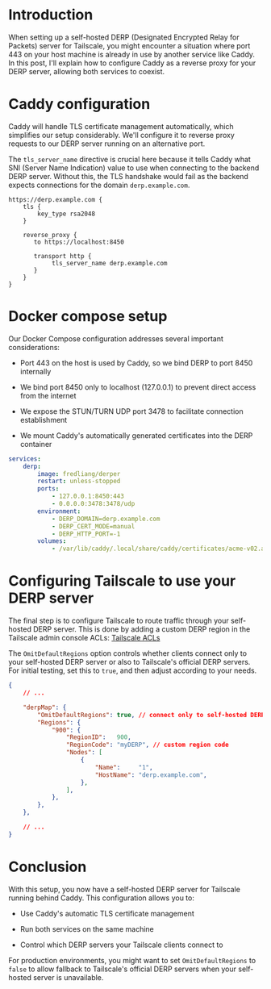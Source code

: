# Introduction

When setting up a self-hosted DERP (Designated Encrypted Relay for
Packets) server for Tailscale, you might encounter a situation where
port 443 on your host machine is already in use by another service like
Caddy. In this post, I'll explain how to configure Caddy as a reverse
proxy for your DERP server, allowing both services to coexist.

# Caddy configuration

Caddy will handle TLS certificate management automatically, which
simplifies our setup considerably. We'll configure it to reverse proxy
requests to our DERP server running on an alternative port.

The `tls_server_name` directive is crucial here because it tells Caddy
what SNI (Server Name Indication) value to use when connecting to the
backend DERP server. Without this, the TLS handshake would fail as the
backend expects connections for the domain `derp.example.com`.

``` caddy
https://derp.example.com {
    tls {
        key_type rsa2048
    }

    reverse_proxy {
       to https://localhost:8450

       transport http {
            tls_server_name derp.example.com
       }
    }
}
```

# Docker compose setup

Our Docker Compose configuration addresses several important
considerations:

- Port 443 on the host is used by Caddy, so we bind DERP to port 8450
  internally

- We bind port 8450 only to localhost (127.0.0.1) to prevent direct
  access from the internet

- We expose the STUN/TURN UDP port 3478 to facilitate connection
  establishment

- We mount Caddy's automatically generated certificates into the DERP
  container

``` yaml
services:
    derp:
        image: fredliang/derper
        restart: unless-stopped
        ports:
            - 127.0.0.1:8450:443
            - 0.0.0.0:3478:3478/udp
        environment:
            - DERP_DOMAIN=derp.example.com
            - DERP_CERT_MODE=manual
            - DERP_HTTP_PORT=-1
        volumes:
            - /var/lib/caddy/.local/share/caddy/certificates/acme-v02.api.letsencrypt.org-directory/derp.example.com/:/app/certs
```

# Configuring Tailscale to use your DERP server

The final step is to configure Tailscale to route traffic through your
self-hosted DERP server. This is done by adding a custom DERP region in
the Tailscale admin console ACLs: [Tailscale
ACLs](https://login.tailscale.com/admin/acls)

The `OmitDefaultRegions` option controls whether clients connect only to
your self-hosted DERP server or also to Tailscale's official DERP
servers. For initial testing, set this to `true`, and then adjust
according to your needs.

``` json
{
    // ...

    "derpMap": {
        "OmitDefaultRegions": true, // connect only to self-hosted DERP
        "Regions": {
            "900": {
                "RegionID":   900,
                "RegionCode": "myDERP", // custom region code
                "Nodes": [
                    {
                        "Name":     "1",
                        "HostName": "derp.example.com",
                    },
                ],
            },
        },
    },

    // ...
}
```

# Conclusion

With this setup, you now have a self-hosted DERP server for Tailscale
running behind Caddy. This configuration allows you to:

- Use Caddy's automatic TLS certificate management

- Run both services on the same machine

- Control which DERP servers your Tailscale clients connect to

For production environments, you might want to set `OmitDefaultRegions`
to `false` to allow fallback to Tailscale's official DERP servers when
your self-hosted server is unavailable.
